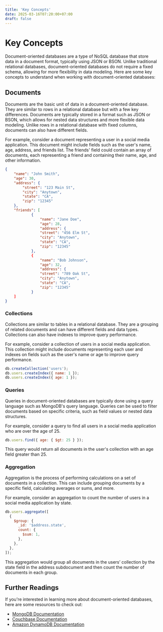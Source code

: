 ```yaml
---
title: 'Key Concepts'
date: 2025-03-16T07:20:00+07:00
draft: false
---
```


# Key Concepts

Document-oriented databases are a type of NoSQL database that store data in a document format, typically using JSON or BSON. Unlike traditional relational databases, document-oriented databases do not require a fixed schema, allowing for more flexibility in data modeling. Here are some key concepts to understand when working with document-oriented databases:

## **Documents**

Documents are the basic unit of data in a document-oriented database. They are similar to rows in a relational database but with a few key differences. Documents are typically stored in a format such as JSON or BSON, which allows for nested data structures and more flexible data modeling. Unlike rows in a relational database with fixed columns, documents can also have different fields.

For example, consider a document representing a user in a social media application. This document might include fields such as the user's name, age, address, and friends list. The friends' field could contain an array of documents, each representing a friend and containing their name, age, and other information.

```json
{
	"name": "John Smith",
	"age": 30,
	"address": {
		"street": "123 Main St",
		"city": "Anytown",
		"state": "CA",
		"zip": "12345"
	},
	"friends": [
			{
				"name": "Jane Doe",
				"age": 28,
				"address": {
				"street": "456 Elm St",
				"city": "Anytown",
				"state": "CA",
				"zip": "12345"
			},
			{
				"name": "Bob Johnson",
				"age": 32,
				"address": {
				"street": "789 Oak St",
				"city": "Anytown",
				"state": "CA",
				"zip": "12345"
			}
	]
}
```

### **Collections**

Collections are similar to tables in a relational database. They are a grouping of related documents and can have different fields and data types. Collections can also have indexes to improve query performance.

For example, consider a collection of users in a social media application. This collection might include documents representing each user and indexes on fields such as the user's name or age to improve query performance.

```jsx
db.createCollection('users');
db.users.createIndex({ name: 1 });
db.users.createIndex({ age: 1 });
```

### **Queries**

Queries in document-oriented databases are typically done using a query language such as MongoDB's query language. Queries can be used to filter documents based on specific criteria, such as field values or nested data structures.

For example, consider a query to find all users in a social media application who are over the age of 25.

```jsx
db.users.find({ age: { $gt: 25 } });
```

This query would return all documents in the user's collection with an age field greater than 25.

### **Aggregation**

Aggregation is the process of performing calculations on a set of documents in a collection. This can include grouping documents by a specific field, calculating averages or sums, and more.

For example, consider an aggregation to count the number of users in a social media application by state.

```jsx
db.users.aggregate([
  {
    $group: {
      _id: '$address.state',
      count: {
        $sum: 1,
      },
    },
  },
]);
```

This aggregation would group all documents in the users’ collection by the state field in the address subdocument and then count the number of documents in each group.

## **Further Readings**

If you're interested in learning more about document-oriented databases, here are some resources to check out:

- [MongoDB Documentation](https://docs.mongodb.com/)
- [Couchbase Documentation](https://docs.couchbase.com/)
- [Amazon DynamoDB Documentation](https://docs.aws.amazon.com/dynamodb/)
